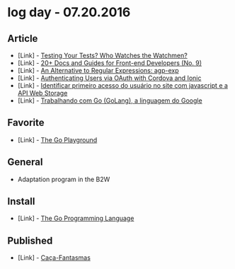 # log day - 07.20.2016

## Article

- \[Link\] - [Testing Your Tests? Who Watches the Watchmen?](https://www.sitepoint.com/testing-your-tests-who-watches-the-watchmen/)
- \[Link\] - [20+ Docs and Guides for Front-end Developers (No. 9)](https://www.sitepoint.com/20-docs-guides-front-end-developers-9/)
- \[Link\] - [An Alternative to Regular Expressions: agp-exp](https://www.sitepoint.com/alternative-to-regular-expressions/)
- \[Link\] - [Authenticating Users via OAuth with Cordova and Ionic](https://www.sitepoint.com/authenticating-users-via-oauth-with-cordova-and-ionic/)
- \[Link\] - [Identificar primeiro acesso do usuário no site com javascript e a API Web Storage](http://www2.codigosecafe.com/site/identificar-primeiro-acesso-do-usuario-no-site-com-javascript-e-a-api-web-storage-dicas-de-programacao/)
- \[Link\] - [Trabalhando com Go (GoLang), a linguagem do Google](http://imasters.com.br/linguagens/trabalhando-com-go-golang-a-linguagem-do-google/)


## Favorite

- \[Link\] - [The Go Playground](https://play.golang.org/)


## General

- Adaptation program in the B2W


## Install 

- \[Link\] - [The Go Programming Language](https://golang.org/dl/)


## Published

- \[Link\] - [Caça-Fantasmas](http://imhomovies.com.br/opinions/em-cartaz/ghostbusters-2016/)
